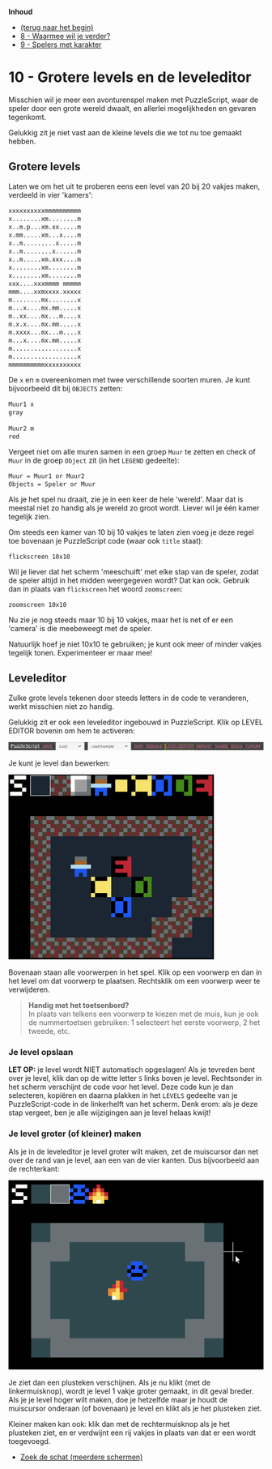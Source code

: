 **Inhoud**

- [(terug naar het begin)](index.md)
- [8 - Waarmee wil je verder?](8-waarmee-verder.md)
- [9 - Spelers met karakter](9-spelers-met-karakter.md)

# 10 - Grotere levels en de leveleditor

Misschien wil je meer een avonturenspel maken met PuzzleScript, waar de speler door een grote wereld dwaalt, en allerlei mogelijkheden en gevaren tegenkomt.

Gelukkig zit je niet vast aan de kleine levels die we tot nu toe gemaakt hebben.

## Grotere levels

Laten we om het uit te proberen eens een level van 20 bij 20 vakjes maken, verdeeld in vier 'kamers':

```
xxxxxxxxxxmmmmmmmmmm
x........xm........m
x..m.p...xm.xx.....m
x.mm.....xm...x....m
x..m.........x.....m
x..m........x......m
x..m.....xm.xxx....m
x........xm........m
x........xm........m
xxx....xxxmmmm mmmmm
mmm....xxmxxxx.xxxxx
m........mx........x
m...x....mx.mm.....x
m..xx....mx...m....x
m.x.x....mx.mm.....x
m.xxxx...mx...m....x
m...x....mx.mm.....x
m..................x
m..................x
mmmmmmmmmmxxxxxxxxxx
```

De `x` en `m` overeenkomen met twee verschillende soorten muren. Je kunt bijvoorbeeld dit bij `OBJECTS` zetten:

```
Muur1 x
gray

Muur2 m
red
```

Vergeet niet om alle muren samen in een groep `Muur` te zetten en check of `Muur` in de groep `Object` zit (in het `LEGEND` gedeelte):

```
Muur = Muur1 or Muur2
Objects = Speler or Muur
```

Als je het spel nu draait, zie je in een keer de hele 'wereld'. Maar dat is meestal niet zo handig als je wereld zo groot wordt. Liever wil je één kamer tegelijk zien.

Om steeds een kamer van 10 bij 10 vakjes te laten zien voeg je deze regel toe bovenaan je PuzzleScript code (waar ook `title` staat):

```
flickscreen 10x10
```

Wil je liever dat het scherm 'meeschuift' met elke stap van de speler, zodat de speler altijd in het midden weergegeven wordt?  Dat kan ook. Gebruik dan in plaats van `flickscreen` het woord `zoomscreen`:

```
zoomscreen 10x10
```

Nu zie je nog steeds maar 10 bij 10 vakjes, maar het is net of er een 'camera' is die meebeweegt met de speler.

Natuurlijk hoef je niet 10x10 te gebruiken; je kunt ook meer of minder vakjes tegelijk tonen. Experimenteer er maar mee!

## Leveleditor

Zulke grote levels tekenen door steeds letters in de code te veranderen, werkt misschien niet zo handig.

Gelukkig zit er ook een leveleditor ingebouwd in PuzzleScript. Klik op LEVEL EDITOR bovenin om hem te activeren:

<img src="images/puzzlescript-header-leveleditor.png" />

Je kunt je level dan bewerken:

<img src="images/leveleditor.png" />

Bovenaan staan alle voorwerpen in het spel. Klik op een voorwerp en dan in het level om dat voorwerp te plaatsen. Rechtsklik om een voorwerp weer te verwijderen.

> **Handig met het toetsenbord?** <br>
> In plaats van telkens een voorwerp te kiezen met de muis, kun je ook de nummertoetsen gebruiken: 1 selecteert het eerste voorwerp, 2 het tweede, etc.

### Je level opslaan

**LET OP:** je level wordt NIET automatisch opgeslagen! Als je tevreden bent over je level, klik dan op de witte letter `S` links boven je level. Rechtsonder in het scherm verschijnt de code voor het level. Deze code kun je dan selecteren, kopiëren en daarna plakken in het `LEVELS` gedeelte van je PuzzleScript-code in de linkerhelft van het scherm. Denk erom: als je deze stap vergeet, ben je alle wijzigingen aan je level helaas kwijt!

### Je level groter (of kleiner) maken

Als je in de leveleditor je level groter wilt maken, zet de muiscursor dan net over de rand van je level, aan een van de vier kanten. Dus bijvoorbeeld aan de rechterkant:

<img src="images/leveleditor-plus.png" />

Je ziet dan een plusteken verschijnen. Als je nu klikt (met de linkermuisknop), wordt je level 1 vakje groter gemaakt, in dit geval breder. Als je je level hoger wilt maken, doe je hetzelfde maar je houdt de muiscursor onderaan (of bovenaan) je level en klikt als je het plusteken ziet.

Kleiner maken kan ook: klik dan met de rechtermuisknop als je het plusteken ziet, en er verdwijnt een rij vakjes in plaats van dat er een wordt toegevoegd.




- <a target='_blank' href='https://www.puzzlescript.net/editor.html?hack=637f03e3c4899dec47f2d98b868a80db'>Zoek de schat (meerdere schermen)</a>
